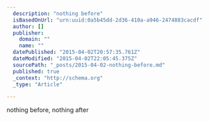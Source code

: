 ```yaml
---
  description: "nothing before"
  isBasedOnUrl: "urn:uuid:0a5b45dd-2d36-410a-a946-2474883cacdf"
  author: []
  publisher: 
    domain: ""
    name: ""
  datePublished: "2015-04-02T20:57:35.761Z"
  dateModified: "2015-04-02T22:05:45.375Z"
  sourcePath: "_posts/2015-04-02-nothing-before.md"
  published: true
  _context: "http://schema.org"
  _type: "Article"

---
```

nothing before, nothing after